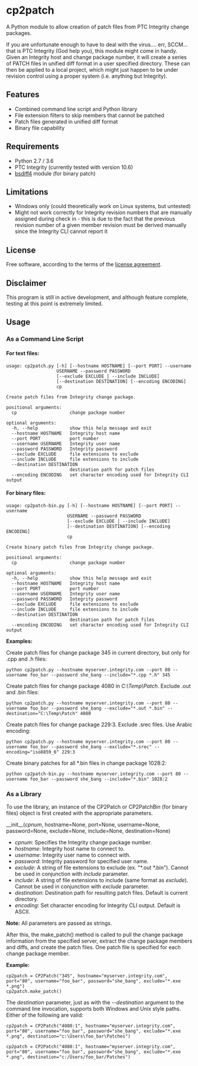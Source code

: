 # cp2patch
A Python module to allow creation of patch files from PTC Integrity change packages.

If you are unfortunate enough to have to deal with the virus.... err, SCCM... that is PTC Integrity (God help you), this module might come in handy. Given an Integrity host and change package number, it will create a series of PATCH files in unified diff format in a user specified directory. These can then be applied to a local project, which might just happen to be under revision control using a proper system (i.e. anything but Integrity).

## Features
* Combined command line script and Python library
* File extension filters to skip members that cannot be patched
* Patch files generated in unified diff format
* Binary file capability

## Requirements
* Python 2.7 / 3.6
* PTC Integrity (currently tested with version 10.6)
* [bsdiff4](https://pypi.org/project/bsdiff4/) module (for binary patch)

## Limitations
* Windows only (could theoretically work on Linux systems, but untested)
* Might not work correctly for Integrity revision numbers that are manually assigned during check in - this is due to the fact that the previous revision number of a given member revision must be derived manually since the Integrity CLI cannot report it

## License
Free software, according to the terms of the [license agreement](LICENSE.md).

## Disclaimer
This program is still in active development, and although feature complete, testing at this point is extremely limited.

## Usage

### As a Command Line Script

#### For text files:
```
usage: cp2patch.py [-h] [--hostname HOSTNAME] [--port PORT] --username
                   USERNAME --password PASSWORD
                   [--exclude EXCLUDE | --include INCLUDE]
                   [--destination DESTINATION] [--encoding ENCODING]
                   cp

Create patch files from Integrity change package.

positional arguments:
  cp                    change package number

optional arguments:
  -h, --help            show this help message and exit
  --hostname HOSTNAME   Integrity host name
  --port PORT           port number
  --username USERNAME   Integrity user name
  --password PASSWORD   Integrity password
  --exclude EXCLUDE     file extensions to exclude
  --include INCLUDE     file extensions to include
  --destination DESTINATION
                        destination path for patch files
  --encoding ENCODING   set character encoding used for Integrity CLI output

```
#### For binary files:
```
usage: cp2patch-bin.py [-h] [--hostname HOSTNAME] [--port PORT] --username
                       USERNAME --password PASSWORD
                       [--exclude EXCLUDE | --include INCLUDE]
                       [--destination DESTINATION] [--encoding ENCODING]
                       cp

Create binary patch files from Integrity change package.

positional arguments:
  cp                    change package number

optional arguments:
  -h, --help            show this help message and exit
  --hostname HOSTNAME   Integrity host name
  --port PORT           port number
  --username USERNAME   Integrity user name
  --password PASSWORD   Integrity password
  --exclude EXCLUDE     file extensions to exclude
  --include INCLUDE     file extensions to include
  --destination DESTINATION
                        destination path for patch files
  --encoding ENCODING   set character encoding used for Integrity CLI output
```

**Examples:**

Create patch files for change package 345 in current directory, but only for .cpp and .h files:
```
python cp2patch.py --hostname myserver.integrity.com --port 80 --username foo_bar --password she_bang --include="*.cpp *.h" 345
```

Create patch files for change package 4080 in *C:\Temp\Patch*. Exclude .out and .bin files:
```
python cp2patch.py --hostname myserver.integrity.com --port 80 --username foo_bar --password she_bang --exclude="*.out *.bin" --destination="C:\Temp\Patch" 4080
```

Create patch files for change package 229:3. Exclude .srec files. Use Arabic encoding:
```
python cp2patch.py --hostname myserver.integrity.com --port 80 --username foo_bar --password she_bang --exclude="*.srec" --encoding="iso8859_6" 229:3
```

Create binary patches for all *.bin files in change package 1028:2:
```
python cp2patch-bin.py --hostname myserver.integrity.com --port 80 --username foo_bar --password she_bang --include="*.bin" 1028:2
```

### As a Library

To use the library, an instance of the CP2Patch or CP2PatchBin (for binary files) object is first created with the appropriate parameters.

\_\_init\_\_(*cpnum*, hostname=None, port=None, username=None, password=None, exclude=None, include=None, destination=None)

* *cpnum*: Specifies the Integrity change package number.
* *hostname*: Integrity host name to connect to.
* *username*: Integrity user name to connect with.
* *password*: Integrity password for specified user name.
* *exclude*: A string of file extensions to exclude (ex. "*.out *.bin"). Cannot be used in conjunction with *include* parameter.
* *include*: A string of file extensions to include (same format as *exclude*). Cannot be used in conjunction with *exclude* parameter.
* *destination*: Destination path for resulting patch files. Default is current directory.
* *encoding*: Set character encoding for Integrity CLI output. Default is ASCII.

**Note:** All parameters are passed as strings.

After this, the make_patch() method is called to pull the change package information from the specified server, extract the change package members and diffs, and create the patch files. One patch file is specified for each change package member.

**Example:**

```
cp2patch = CP2Patch("345", hostname="myserver.integrity.com", port="80", username="foo_bar", password="she_bang", exclude="*.exe *.png")
cp2patch.make_patch()
```
The *destination* parameter, just as with the *--destination* argument to the command line invocation, supports both Windows and Unix style paths. Either of the following are valid:
```
cp2patch = CP2Patch("4080:1", hostname="myserver.integrity.com", port="80", username="foo_bar", password="she_bang", exclude="*.exe *.png", destination="c:\Users\foo_bar\Patches")

cp2patch = CP2Patch("4080:1", hostname="myserver.integrity.com", port="80", username="foo_bar", password="she_bang", exclude="*.exe *.png", destination="c:/Users/foo_bar/Patches")

```
